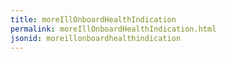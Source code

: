 ```yaml
---
title: moreIllOnboardHealthIndication
permalink: moreIllOnboardHealthIndication.html
jsonid: moreillonboardhealthindication
---
```

